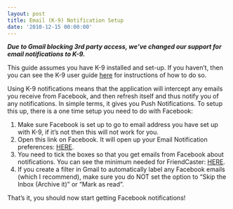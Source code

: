 ```yaml
---
layout: post
title: Email (K-9) Notification Setup
date: '2010-12-15 00:00:00'
---
```


***Due to Gmail blocking 3rd party access, we&#8217;ve changed our support for email notifications to K-9.***

This guide assumes you have K-9 installed and set-up. If you haven&#8217;t, then you can see the K-9 user guide <a href="https://github.com/k9mail/k-9/wiki/Manual" target="_blank">here</a> for instructions of how to do so.

Using K-9 notifications means that the application will intercept any emails you receive from Facebook, and then refresh itself and thus notify you of any notifications. In simple terms, it gives you Push Notifications. To setup this up, there is a one time setup you need to do with Facebook:

1.  Make sure Facebook is set up to go to email address you have set up with K-9, if it&#8217;s not then this will not work for you.
2.  Open this link on Facebook. It will open up your Email Notification preferences: <a href="http://www.facebook.com/editaccount.php?notifications" target="_blank">HERE</a>.
3.  You need to tick the boxes so that you get emails from Facebook about notifications. You can see the minimum needed for FriendCaster: <a href="http://178.239.161.90/~senabcou/wp-content/uploads/2011/03/gmail_setup.png" target="_blank" rel="lightbox[236]">HERE</a>.
4.  If you create a filter in Gmail to automatically label any Facebook emails (which I recommend), make sure you do NOT set the option to &#8220;<label for=":ao">Skip the Inbox</label> (Archive it)&#8221; or &#8220;Mark as read&#8221;.

That&#8217;s it, you should now start getting Facebook notifications!
